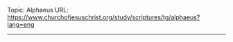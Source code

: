 Topic: Alphaeus
URL: https://www.churchofjesuschrist.org/study/scriptures/tg/alphaeus?lang=eng

---

